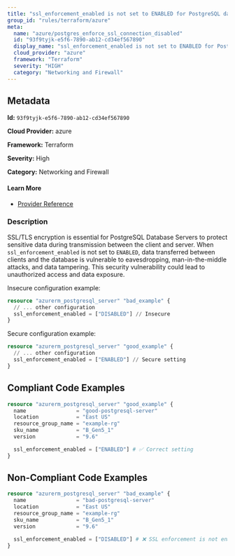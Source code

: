 ```yaml
---
title: "ssl_enforcement_enabled is not set to ENABLED for PostgreSQL database server"
group_id: "rules/terraform/azure"
meta:
  name: "azure/postgres_enforce_ssl_connection_disabled"
  id: "93f9tyjk-e5f6-7890-ab12-cd34ef567890"
  display_name: "ssl_enforcement_enabled is not set to ENABLED for PostgreSQL database server"
  cloud_provider: "azure"
  framework: "Terraform"
  severity: "HIGH"
  category: "Networking and Firewall"
---
```

## Metadata

**Id:** `93f9tyjk-e5f6-7890-ab12-cd34ef567890`

**Cloud Provider:** azure

**Framework:** Terraform

**Severity:** High

**Category:** Networking and Firewall

#### Learn More

 - [Provider Reference](https://registry.terraform.io/providers/hashicorp/azurerm/latest/docs/resources/postgresql_server)

### Description

 SSL/TLS encryption is essential for PostgreSQL Database Servers to protect sensitive data during transmission between the client and server. When `ssl_enforcement_enabled` is not set to `ENABLED`, data transferred between clients and the database is vulnerable to eavesdropping, man-in-the-middle attacks, and data tampering. This security vulnerability could lead to unauthorized access and data exposure.

Insecure configuration example:
```terraform
resource "azurerm_postgresql_server" "bad_example" {
  // ... other configuration
  ssl_enforcement_enabled = ["DISABLED"] // Insecure
}
```

Secure configuration example:
```terraform
resource "azurerm_postgresql_server" "good_example" {
  // ... other configuration
  ssl_enforcement_enabled = ["ENABLED"] // Secure setting
}
```


## Compliant Code Examples
```terraform
resource "azurerm_postgresql_server" "good_example" {
  name                = "good-postgresql-server"
  location            = "East US"
  resource_group_name = "example-rg"
  sku_name            = "B_Gen5_1"
  version             = "9.6"

  ssl_enforcement_enabled = ["ENABLED"] # ✅ Correct setting
}

```
## Non-Compliant Code Examples
```terraform
resource "azurerm_postgresql_server" "bad_example" {
  name                = "bad-postgresql-server"
  location            = "East US"
  resource_group_name = "example-rg"
  sku_name            = "B_Gen5_1"
  version             = "9.6"

  ssl_enforcement_enabled = ["DISABLED"] # ❌ SSL enforcement is not enabled
}

```